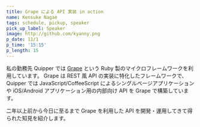 ```yaml
---
title: Grape による API 実装 in action
name: Kensuke Nagae
tags: schedule, pickup, speaker
pick_up_label: Speaker
image: http://github.com/kyanny.png
p_date: 11/1
p_time: '15:15'
p_length: 15
---
```


私の勤務先 Quipper では [Grape](https://github.com/intridea/grape) という Ruby 製のマイクロフレームワークを利用しています。 Grape は REST 風 API の実装に特化したフレームワークで、 Quipper では JavaScript/CoffeeScript によるシングルページアプリケーションや iOS/Android アプリケーション用の内部向け API を Grape で構築しています。

二年以上前から今日に至るまで Grape を利用した API を開発・運用してきて得られた知見を紹介します。
